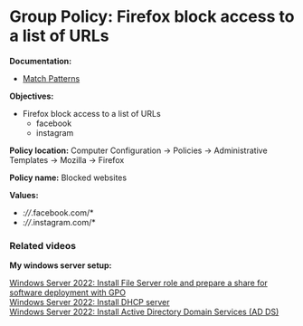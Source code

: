 # Group Policy: Firefox block access to a list of URLs

<b>Documentation:</b>

* [Match Patterns](https://developer.mozilla.org/en-US/docs/Mozilla/Add-ons/WebExtensions/Match_patterns)

<b>Objectives:</b>

* Firefox block access to a list of URLs
    * facebook
    * instagram

<b>Policy location:</b> Computer Configuration -> Policies -> Administrative Templates -> Mozilla -> Firefox

<b>Policy name:</b> Blocked websites

<b>Values:</b>

* *://*.facebook.com/*
* *://*.instagram.com/*

### Related videos

<b>My windows server setup:</b> <br />

[Windows Server 2022: Install File Server role and prepare a share for software deployment with GPO](https://youtu.be/jEWSdC2qwyA) <br />
[Windows Server 2022: Install DHCP server](https://youtu.be/8n0MD9stQis) <br />
[Windows Server 2022: Install Active Directory Domain Services (AD DS)](https://youtu.be/1cYewbW3Tl0) <br />